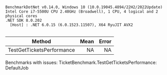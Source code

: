 ```

BenchmarkDotNet v0.14.0, Windows 10 (10.0.19045.4894/22H2/2022Update)
Intel Core i7-5500U CPU 2.40GHz (Broadwell), 1 CPU, 4 logical and 2 physical cores
.NET SDK 8.0.202
  [Host] : .NET 6.0.15 (6.0.1523.11507), X64 RyuJIT AVX2


```
| Method                    | Mean | Error |
|-------------------------- |-----:|------:|
| TestGetTicketsPerformance |   NA |    NA |

Benchmarks with issues:
  TicketBenchmark.TestGetTicketsPerformance: DefaultJob
